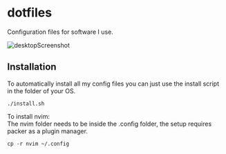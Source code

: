 # dotfiles
Configuration files for software I use.

![desktopScreenshot](desktopScreenshot.png)

## Installation
To automatically install all my config files you can just use the install script in the folder of your OS.

```
./install.sh
```

To install nvim:
<br>The nvim folder needs to be inside the .config folder, the setup requires packer as a plugin manager.
```
cp -r nvim ~/.config
```
